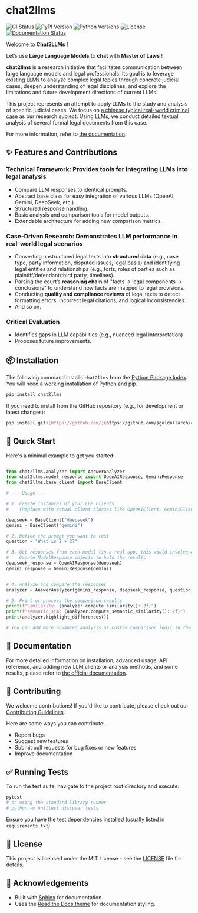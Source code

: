 # chat2llms

![CI Status](https://github.com/goldollarch/chat2llms/workflows/Build%20and%20Deploy%20Documentation/badge.svg) ![PyPI Version](https://img.shields.io/pypi/v/chat2llms.svg) ![Python Versions](https://img.shields.io/pypi/pyversions/chat2llms.svg)
![License](https://img.shields.io/github/license/goldollarch/chat2llms.svg)
[![Documentation Status](https://readthedocs.org/projects/chat2llms/badge/?version=latest)](https://chat2llms.readthedocs.io/en/latest/?badge=latest) 

Welcome to **Chat2LLMs** !

Let’s use **Large Language Models** to **chat** with **Master of Laws** !

**chat2llms** is a research initiative that facilitates communication between large language models and legal professionals. Its goal is to leverage existing LLMs to analyze complex legal topics through concrete judicial cases, deepen understanding of legal disciplines, and explore the limitations and future development directions of current LLMs.

This project represents an attempt to apply LLMs to the study and analysis of specific judicial cases. We focus on [a chinese typical real-world criminal case](https://goldollarch.github.io/chat2llms/case/intro.html) as our research subject. Using LLMs, we conduct detailed textual analysis of several formal legal documents from this case.

For more information, refer to [the documentation](ttps://goldollarch.github.io/chat2llms/).

## ✨ Features and Contributions

### Technical Framework: Provides tools for integrating LLMs into legal analysis

* Compare LLM responses to identical prompts.
* Abstract base class for easy integration of various LLMs (OpenAI, Gemini, DeepSeek, etc.).
* Structured response handling.
* Basic analysis and comparison tools for model outputs.
* Extendable architecture for adding new comparison metrics.

### Case-Driven Research: Demonstrates LLM performance in real-world legal scenarios

* Converting unstructured legal texts into **structured data** (e.g., case type, party information, disputed issues, legal basis) and identifying legal entities and relationships (e.g., torts, roles of parties such as plaintiff/defendant/third party, timelines).
* Parsing the court’s **reasoning chain** of "facts → legal components → conclusions" to understand how facts are mapped to legal provisions.
* Conducting **quality and compliance reviews** of legal texts to detect formatting errors, incorrect legal citations, and logical inconsistencies.
* And so on.

### Critical Evaluation

* Identifies gaps in LLM capabilities (e.g., nuanced legal interpretation)
* Proposes future improvements.

## 📦 Installation

The following command installs `chat2llms` from the [Python Package Index](https://pypi.org/project/chat2llms/). You will need a working installation of Python and pip.

```bash
pip install chat2llms
```

If you need to install from the GitHub repository (e.g., for development or latest changes):

```bash
pip install git+[https://github.com/](https://github.com/)goldollarch/chat2llms.git
```

## 🚀 Quick Start

Here's a minimal example to get you started:

```python

from chat2llms.analyzer import AnswerAnalyzer
from chat2llms.model_response import OpenAIResponse, GeminiResponse
from chat2llms.base_client import BaseClient

# --- Usage ---

# 1. Create instances of your LLM clients
#    (Replace with actual client classes like OpenAIClient, GeminiClient, etc.)

deepseek = BaseClient("deepseek")
gemini = BaseClient("gemini")

# 2. Define the prompt you want to test
question = "What is 2 + 2?"

# 3. Get responses from each model (in a real app, this would involve API calls)
#    Create ModelResponse objects to hold the results
deepseek_response = OpenAIResponse(deepseek)
gemini_response = GeminiResponse(gemini)


# 4. Analyze and compare the responses
analyzer = AnswerAnalyzer(gemini_response, deepseek_response, question)

# 5. Print or process the comparison results
print(f"Similarity: {analyzer.compute_similarity():.2f}")
print(f"semantic_sim: {analyzer.compute_semantic_similarity():.2f}")
print(analyzer.highlight_differences())

# You can add more advanced analysis or custom comparison logic in the AnswerAnalyzer.
```

## 📖 Documentation

For more detailed information on installation, advanced usage, API reference, and adding new LLM clients or analysis methods, and some results, please refer to [the official documentation](https://goldollarch.github.io/chat2llms/).

## 🙌 Contributing

We welcome contributions\! If you'd like to contribute, please check out our [Contributing Guidelines](https://goldollarch.github.io/chat2llms/contributing.html).

Here are some ways you can contribute:

* Report bugs
* Suggest new features
* Submit pull requests for bug fixes or new features
* Improve documentation

## ✅ Running Tests

To run the test suite, navigate to the project root directory and execute:

```bash
pytest
# or using the standard library runner
# python -m unittest discover tests
```

Ensure you have the test dependencies installed (usually listed in `requirements.txt`).

## 📄 License

This project is licensed under the MIT License - see the [LICENSE](https://www.google.com/search?q=LICENSE) file for details.

## 🙏 Acknowledgements

* Built with [Sphinx](https://www.sphinx-doc.org/) for documentation.
* Uses the [Read the Docs theme](https://sphinx-rtd-theme.readthedocs.io/) for documentation styling.
